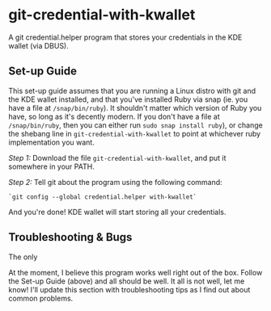 # git-credential-with-kwallet

A git credential.helper program that stores your credentials in the KDE wallet (via DBUS).

## Set-up Guide

This set-up guide assumes that you are running a Linux distro with git and the KDE wallet installed, and that you've installed
Ruby via snap (ie. you have a file at `/snap/bin/ruby`). It shouldn't matter which version of Ruby you have, so long as it's decently modern.
If you don't have a file at `/snap/bin/ruby`, then you can either run `sudo snap install ruby`), or change the shebang line in `git-credential-with-kwallet`
to point at whichever ruby implementation you want.

*Step 1:* Download the file `git-credential-with-kwallet`, and put it somewhere in your PATH.

*Step 2:* Tell git about the program using the following command:

    `git config --global credential.helper with-kwallet`

And you're done! KDE wallet will start storing all your credentials.

## Troubleshooting & Bugs

The only 

At the moment, I believe this program works well right out of the box. Follow the
Set-up Guide (above) and all should be well. It all is not well, let me know! I'll update this section
with troubleshooting tips as I find out about common problems.
